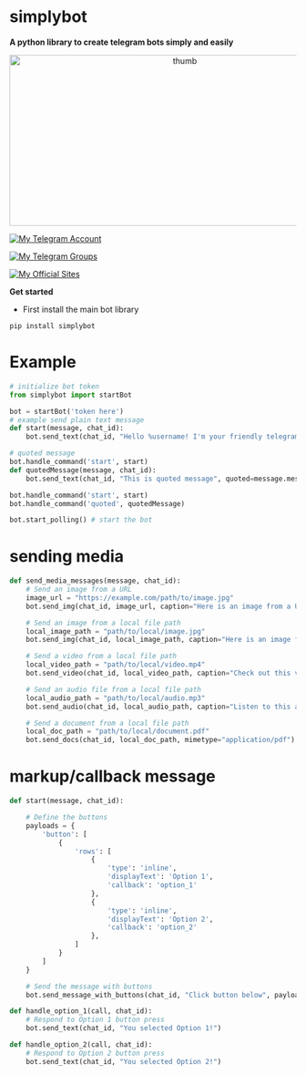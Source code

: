 # simplybot
**A python library to create telegram bots simply and easily**

<p align="center">
  <img src="https://telegra.ph/file/c177a1300e679d0630b9d.jpg" alt="thumb" width="600" height="300">
</p>

[![My Telegram Account](https://via.placeholder.com/150x50.png?text=My+Telegram+Account)](https://t.me/rizkykianadji)

[![My Telegram Groups](https://via.placeholder.com/150x50.png?text=My+Telegram+Groups)](https://t.me/operationemp)

[![My Official Sites](https://via.placeholder.com/150x50.png?text=My+Official+Sites)](https://ailibytes.xyz)


**Get started**

- First install the main bot library
```
pip install simplybot
```
# Example
```python
# initialize bot token
from simplybot import startBot

bot = startBot('token here')
# example send plain text message
def start(message, chat_id):
    bot.send_text(chat_id, "Hello %username! I'm your friendly telegram bot.", message=message)

# quoted message
bot.handle_command('start', start)
def quotedMessage(message, chat_id):
    bot.send_text(chat_id, "This is quoted message", quoted=message.message_id)

bot.handle_command('start', start)
bot.handle_command('quoted', quotedMessage)

bot.start_polling() # start the bot
```
# sending media
```python
def send_media_messages(message, chat_id):
    # Send an image from a URL
    image_url = "https://example.com/path/to/image.jpg"
    bot.send_img(chat_id, image_url, caption="Here is an image from a URL!")

    # Send an image from a local file path
    local_image_path = "path/to/local/image.jpg"
    bot.send_img(chat_id, local_image_path, caption="Here is an image from a local file!")

    # Send a video from a local file path
    local_video_path = "path/to/local/video.mp4"
    bot.send_video(chat_id, local_video_path, caption="Check out this video!")

    # Send an audio file from a local file path
    local_audio_path = "path/to/local/audio.mp3"
    bot.send_audio(chat_id, local_audio_path, caption="Listen to this audio!")

    # Send a document from a local file path
    local_doc_path = "path/to/local/document.pdf"
    bot.send_docs(chat_id, local_doc_path, mimetype="application/pdf")
```
# markup/callback message
```python
def start(message, chat_id):

    # Define the buttons
    payloads = {
        'button': [
            {
                'rows': [
                    {
                        'type': 'inline',
                        'displayText': 'Option 1',
                        'callback': 'option_1'
                    },
                    {
                        'type': 'inline',
                        'displayText': 'Option 2',
                        'callback': 'option_2'
                    },
                ]
            }
        ]
    }

    # Send the message with buttons
    bot.send_message_with_buttons(chat_id, "Click button below", payloads)

def handle_option_1(call, chat_id):
    # Respond to Option 1 button press
    bot.send_text(chat_id, "You selected Option 1!")

def handle_option_2(call, chat_id):
    # Respond to Option 2 button press
    bot.send_text(chat_id, "You selected Option 2!")
```
